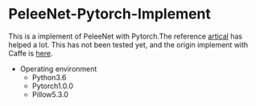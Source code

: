 # PeleeNet-Pytorch-Implement
This is a implement of PeleeNet with Pytorch.The reference [artical](https://arxiv.org/pdf/1804.06882.pdf) has helped a lot.
This has not been tested yet, and the origin implement with Caffe is [here](https://github.com/Robert-JunWang/Pelee).

+ Operating environment
  + Python3.6
  + Pytorch1.0.0
  + Pillow5.3.0
